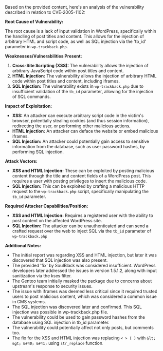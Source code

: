 Based on the provided content, here's an analysis of the vulnerability described in relation to CVE-2005-1102:

**Root Cause of Vulnerability:**

The root cause is a lack of input validation in WordPress, specifically within the handling of post titles and content. This allows for the injection of arbitrary HTML and script code, as well as SQL injection via the 'tb_id' parameter in `wp-trackback.php`.

**Weaknesses/Vulnerabilities Present:**

1.  **Cross-Site Scripting (XSS):**  The vulnerability allows the injection of arbitrary JavaScript code within post titles and content.
2.  **HTML Injection:** The vulnerability allows the injection of arbitrary HTML code within post titles and content, including iframes.
3.  **SQL Injection:** The vulnerability exists in `wp-trackback.php` due to insufficient validation of the `tb_id` parameter, allowing for the injection of SQL commands.

**Impact of Exploitation:**

*   **XSS:** An attacker can execute arbitrary script code in the victim's browser, potentially stealing cookies (and thus session information), redirecting the user, or performing other malicious actions.
*  **HTML Injection:** An attacker can deface the website or embed malicious iframes.
*   **SQL Injection:** An attacker could potentially gain access to sensitive information from the database, such as user password hashes, by performing SQL injection.

**Attack Vectors:**

*   **XSS and HTML Injection:** These can be exploited by posting malicious content through the title and content fields of a WordPress post. This requires a user with posting privileges to insert the malicious code.
*  **SQL Injection:** This can be exploited by crafting a malicious HTTP request to the `wp-trackback.php` script, specifically manipulating the `tb_id` parameter.

**Required Attacker Capabilities/Position:**

*   **XSS and HTML Injection:** Requires a registered user with the ability to post content on the affected WordPress site.
*  **SQL Injection:** The attacker can be unauthenticated and can send a crafted request over the web to inject SQL via the `tb_id` parameter of `wp-trackback.php`

**Additional Notes:**

*   The initial report was regarding XSS and HTML injection, but later it was discovered that SQL injection was also present.
*   The provided 'fix' by SoulBlack was considered insufficient. WordPress developers later addressed the issues in version 1.5.1.2, along with input sanitization via the kses filter.
*   The Gentoo team initially masked the package due to concerns about upstream's response to security issues.
*   The issue with iframes was deemed less critical since it required trusted users to post malicious content, which was considered a common issue in CMS systems.
*   The SQL injection was discovered later and confirmed. This SQL injection was possible in wp-trackback.php file.
*   The vulnerability could be used to gain password hashes from the database using SQL injection in tb_id parameter.
*   The vulnerability could potentially affect not only posts, but comments too.
*   The fix for the XSS and HTML injection was replacing `< > ( )` with `&lt; &gt; &#40; &#41;` using `str_replace` function.